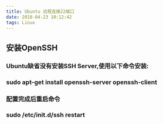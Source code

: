 ```yaml
---
title: Ubuntu 远程连接22端口
date: 2018-04-23 10:12:42
tags: Linux
---
```


## 安装OpenSSH

### Ubuntu缺省没有安装SSH Server,使用以下命令安装:

### sudo apt-get install openssh-server openssh-client

### 配置完成后重启命令

### sudo /etc/init.d/ssh restart
